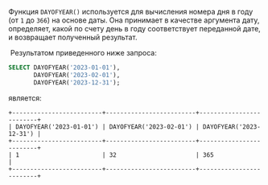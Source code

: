 Функция `DAYOFYEAR()` используется для вычисления номера дня в году (от `1` до `366`) на основе даты. Она принимает в качестве аргумента дату, определяет, какой по счету день в году соответствует переданной дате, и возвращает полученный результат.

 Результатом приведенного ниже запроса:

```sql
SELECT DAYOFYEAR('2023-01-01'),
       DAYOFYEAR('2023-02-01'),
       DAYOFYEAR('2023-12-31');
```

является:

```no-highlight
+-------------------------+-------------------------+-------------------------+
| DAYOFYEAR('2023-01-01') | DAYOFYEAR('2023-02-01') | DAYOFYEAR('2023-12-31') |
+-------------------------+-------------------------+-------------------------+
| 1                       | 32                      | 365                     |
+-------------------------+-------------------------+-------------------------+
```
